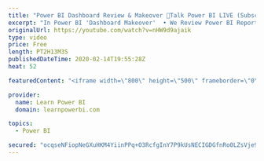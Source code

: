 ```yaml
---
title: "Power BI Dashboard Review & Makeover 🔴Talk Power BI LIVE (Subscribe & Join)"
excerpt: "In Power BI 'Dashboard Makeover'  • We Review Power BI Reports/Dashboards sent in by users  • Provide expert feedback and ideas on how to improve  • Submit Your Screenshots or PBIX file here 👉 https://www.learnpowerbi.com/makeover  ⚠️NOTE⚠️ :  • Do NOT send any sensitive data in your screenshots  •"
originalUrl: https://youtube.com/watch?v=nHW9d9ajaik
type: video
price: Free
length: PT2H13M3S
publishedDateTime: 2020-02-14T19:55:28Z
heat: 52

featuredContent: "<iframe width=\"800\" height=\"500\" frameborder=\"0\" src=\"https://www.youtube.com/embed/nHW9d9ajaik\" allow=\"accelerometer; autoplay; encrypted-media; gyroscope; picture-in-picture\" allowfullscreen></iframe>"

provider:
  name: Learn Power BI
  domain: learnpowerbi.com

topics:
  - Power BI

secured: "ocqseNFiopNeGXuHKM4YiinPPq+O3RcfgInY7P9kUsNECIGDGfnRo0LZsVje9t7x57zOx43TmImR+Q/6U0GFxQUK1sm6A9Y9j293Qy7/fSekZCKSm5eSniST6rnAxW/yWXiDVCYpjbvJqSR+G9q45Q6XVPkgWp493T1GqQtBy4pEhERP7uwukDq8/kgg9z+of4O/x/dnFw6tbRljPSWlYrJGQybKW9R9dW1NiZcC88M3jKOz+08E3SFSp4nT+/ZrxT2gQL+i6a+z2ypCsWImM+jBl3J9NF5h3gLb431IvMpT6Py2KpSuPxDVCiTx+tyN2F39PcMRITpWCFynNUwKDxIdyD0Rs1+2/FvEoXIpADMYdphgW1Xylqrgg2OifEIH;/GSZo0MSHzoB0Y54fXBxtQ=="
---
```


